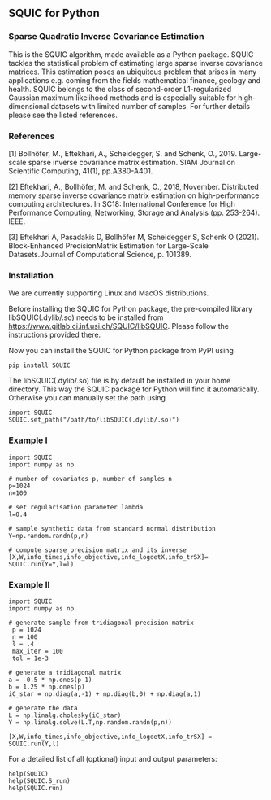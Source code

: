 ## SQUIC for Python
### Sparse Quadratic Inverse Covariance Estimation
This is the SQUIC algorithm, made available as a Python package. 
SQUIC tackles the statistical problem of estimating large sparse 
inverse covariance matrices. This estimation poses an ubiquitous 
problem that arises in many applications e.g. coming from the 
fields mathematical finance, geology and health. 
SQUIC belongs to the class of second-order L1-regularized 
Gaussian maximum likelihood methods and is especially suitable 
for high-dimensional datasets with limited number of samples. 
For further details please see the listed references.

### References

[1] Bollhöfer, M., Eftekhari, A., Scheidegger, S. and Schenk, O., 2019. Large-scale sparse inverse covariance matrix estimation. SIAM Journal on Scientific Computing, 41(1), pp.A380-A401.

[2] Eftekhari, A., Bollhöfer, M. and Schenk, O., 2018, November. Distributed memory sparse inverse covariance matrix estimation on high-performance computing architectures. In SC18: International Conference for High Performance Computing, Networking, Storage and Analysis (pp. 253-264). IEEE.

[3] Eftekhari A, Pasadakis D, Bollhöfer M, Scheidegger S, Schenk O (2021). Block-Enhanced PrecisionMatrix Estimation for Large-Scale Datasets.Journal of Computational Science, p. 101389.

### Installation

We are currently supporting Linux and MacOS distributions.

Before installing the SQUIC for Python package, the pre-compiled library 
libSQUIC(.dylib/.so) needs to be installed from https://www.gitlab.ci.inf.usi.ch/SQUIC/libSQUIC. Please follow the instructions provided there.

Now you can install the SQUIC for Python package from PyPI using 

```angular2
pip install SQUIC
```

The libSQUIC(.dylib/.so) file is by default be installed in your home directory. 
This way the SQUIC package for Python will find it automatically. Otherwise you can manually 
set the path using

```angular2
import SQUIC
SQUIC.set_path("/path/to/libSQUIC(.dylib/.so)")
```

### Example I 

```angular2
import SQUIC 
import numpy as np

# number of covariates p, number of samples n
p=1024
n=100

# set regularisation parameter lambda
l=0.4

# sample synthetic data from standard normal distribution 
Y=np.random.randn(p,n)

# compute sparse precision matrix and its inverse
[X,W,info_times,info_objective,info_logdetX,info_trSX]= SQUIC.run(Y=Y,l=l)
```

### Example II

```angular2
import SQUIC 
import numpy as np

# generate sample from tridiagonal precision matrix
 p = 1024
 n = 100
 l = .4
 max_iter = 100
 tol = 1e-3

# generate a tridiagonal matrix
a = -0.5 * np.ones(p-1)
b = 1.25 * np.ones(p)
iC_star = np.diag(a,-1) + np.diag(b,0) + np.diag(a,1)

# generate the data
L = np.linalg.cholesky(iC_star)
Y = np.linalg.solve(L.T,np.random.randn(p,n))

[X,W,info_times,info_objective,info_logdetX,info_trSX] = SQUIC.run(Y,l)

```

For a detailed list of all (optional) input and output parameters: 

```angular2
help(SQUIC)
help(SQUIC.S_run)
help(SQUIC.run)
```
